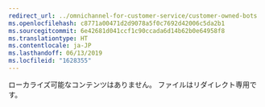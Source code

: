 ```yaml
---
redirect_url: ../omnichannel-for-customer-service/customer-owned-bots
ms.openlocfilehash: c8771a00471d2d9078a5f0c7692d42006c5da2b1
ms.sourcegitcommit: 6e42681d041ccf1c90ccada6d14b62b0e64958f8
ms.translationtype: HT
ms.contentlocale: ja-JP
ms.lasthandoff: 06/13/2019
ms.locfileid: "1628355"
---
```

ローカライズ可能なコンテンツはありません。 ファイルはリダイレクト専用です。